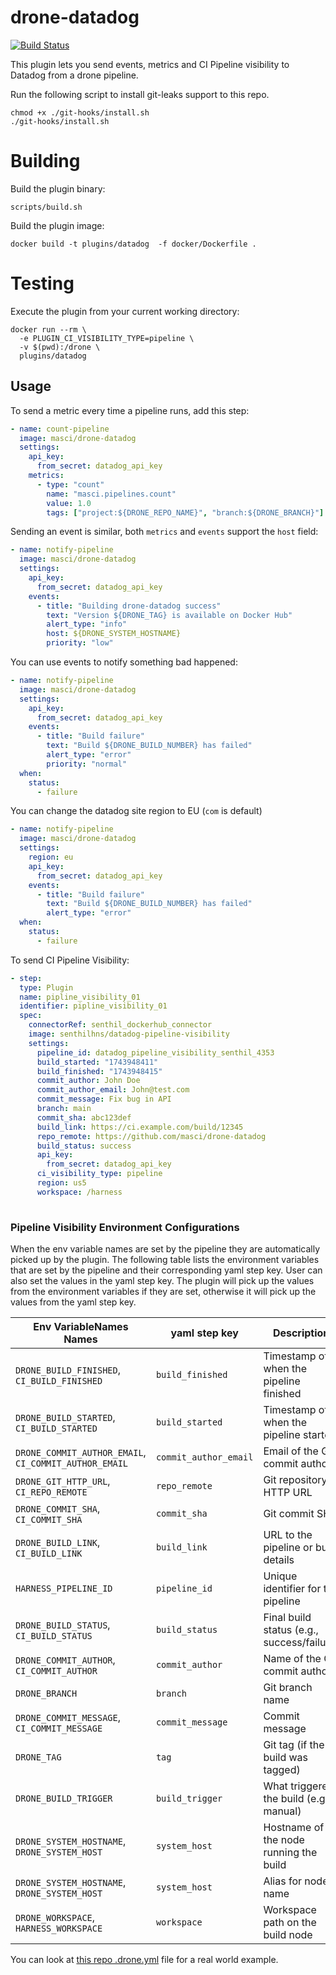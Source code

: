 # drone-datadog

[![Build Status](https://cloud.drone.io/api/badges/masci/drone-datadog/status.svg)](https://cloud.drone.io/masci/drone-datadog)

This plugin lets you send events, metrics and CI Pipeline visibility to Datadog from a drone pipeline.

Run the following script to install git-leaks support to this repo.
```
chmod +x ./git-hooks/install.sh
./git-hooks/install.sh
```

# Building

Build the plugin binary:

```text
scripts/build.sh
```

Build the plugin image:

```text
docker build -t plugins/datadog  -f docker/Dockerfile .
```

# Testing

Execute the plugin from your current working directory:

```text
docker run --rm \
  -e PLUGIN_CI_VISIBILITY_TYPE=pipeline \
  -v $(pwd):/drone \
  plugins/datadog
```

## Usage

To send a metric every time a pipeline runs, add this step:

```yml
- name: count-pipeline
  image: masci/drone-datadog
  settings:
    api_key:
      from_secret: datadog_api_key
    metrics:
      - type: "count"
        name: "masci.pipelines.count"
        value: 1.0
        tags: ["project:${DRONE_REPO_NAME}", "branch:${DRONE_BRANCH}"]
```

Sending an event is similar, both `metrics` and `events` support the `host` field:

```yml
- name: notify-pipeline
  image: masci/drone-datadog
  settings:
    api_key:
      from_secret: datadog_api_key
    events:
      - title: "Building drone-datadog success"
        text: "Version ${DRONE_TAG} is available on Docker Hub"
        alert_type: "info"
        host: ${DRONE_SYSTEM_HOSTNAME}
        priority: "low"
```

You can use events to notify something bad happened:

```yml
- name: notify-pipeline
  image: masci/drone-datadog
  settings:
    api_key:
      from_secret: datadog_api_key
    events:
      - title: "Build failure"
        text: "Build ${DRONE_BUILD_NUMBER} has failed"
        alert_type: "error"
        priority: "normal"
  when:
    status:
      - failure
```

You can change the datadog site region to EU (`com` is default)

```yml
- name: notify-pipeline
  image: masci/drone-datadog
  settings:
    region: eu
    api_key:
      from_secret: datadog_api_key
    events:
      - title: "Build failure"
        text: "Build ${DRONE_BUILD_NUMBER} has failed"
        alert_type: "error"
  when:
    status:
      - failure
```
To send CI Pipeline Visibility:

```yml
- step:
  type: Plugin
  name: pipline_visibility_01
  identifier: pipline_visibility_01
  spec:
    connectorRef: senthil_dockerhub_connector
    image: senthilhns/datadog-pipeline-visibility
    settings:
      pipeline_id: datadog_pipeline_visibility_senthil_4353
      build_started: "1743948411"
      build_finished: "1743948415"
      commit_author: John Doe
      commit_author_email: John@test.com
      commit_message: Fix bug in API
      branch: main
      commit_sha: abc123def
      build_link: https://ci.example.com/build/12345
      repo_remote: https://github.com/masci/drone-datadog
      build_status: success
      api_key:
        from_secret: datadog_api_key
      ci_visibility_type: pipeline
      region: us5
      workspace: /harness
 
```


### Pipeline Visibility Environment Configurations
When the env variable names are set by the pipeline they are automatically picked up by the plugin. The following table lists the environment variables that are set by the pipeline and their corresponding yaml step key. User can also set the values in the yaml step key. The plugin will pick up the values from the environment variables if they are set, otherwise it will pick up the values from the yaml step key. 

| Env VariableNames Names                               | yaml step key         | Description                                | Is Required |
|-------------------------------------------------------|------------------------|--------------------------------------------|-------------|
| `DRONE_BUILD_FINISHED`, `CI_BUILD_FINISHED`           | `build_finished`       | Timestamp of when the pipeline finished    | ✅ Yes      |
| `DRONE_BUILD_STARTED`, `CI_BUILD_STARTED`             | `build_started`        | Timestamp of when the pipeline started     | ✅ Yes      |
| `DRONE_COMMIT_AUTHOR_EMAIL`, `CI_COMMIT_AUTHOR_EMAIL` | `commit_author_email`  | Email of the Git commit author             | ✅ Yes      |
| `DRONE_GIT_HTTP_URL`, `CI_REPO_REMOTE`                | `repo_remote`          | Git repository HTTP URL                    | ✅ Yes      |
| `DRONE_COMMIT_SHA`, `CI_COMMIT_SHA`                   | `commit_sha`           | Git commit SHA                             | ✅ Yes      |
| `DRONE_BUILD_LINK`, `CI_BUILD_LINK`                   | `build_link`           | URL to the pipeline or build details       | ✅ Yes      |
| `HARNESS_PIPELINE_ID`                                 | `pipeline_id`          | Unique identifier for the pipeline         | ✅ Yes      |
| `DRONE_BUILD_STATUS`, `CI_BUILD_STATUS`               | `build_status`         | Final build status (e.g., success/failure) | ✅ Yes      |
| `DRONE_COMMIT_AUTHOR`, `CI_COMMIT_AUTHOR`             | `commit_author`        | Name of the Git commit author              | ❌ No       |
| `DRONE_BRANCH`                                        | `branch`               | Git branch name                            | ❌ No       |
| `DRONE_COMMIT_MESSAGE`, `CI_COMMIT_MESSAGE`           | `commit_message`       | Commit message                             | ❌ No       |
| `DRONE_TAG`                                           | `tag`                  | Git tag (if the build was tagged)          | ❌ No       |
| `DRONE_BUILD_TRIGGER`                                 | `build_trigger`        | What triggered the build (e.g., manual)    | ❌ No       |
| `DRONE_SYSTEM_HOSTNAME`, `DRONE_SYSTEM_HOST`          | `system_host`          | Hostname of the node running the build     | ❌ No       |
| `DRONE_SYSTEM_HOSTNAME`, `DRONE_SYSTEM_HOST`          | `system_host`          | Alias for node name                        | ❌ No       |
| `DRONE_WORKSPACE`, `HARNESS_WORKSPACE`                | `workspace`            | Workspace path on the build node           | ❌ No       |

You can look at [this repo .drone.yml](.drone.yml) file for a real world example.
